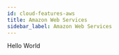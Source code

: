 ```yaml
---
id: cloud-features-aws
title: Amazon Web Services
sidebar_label: Amazon Web Services
---
```


Hello World